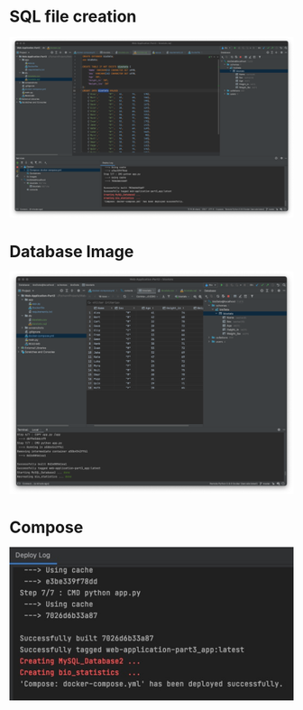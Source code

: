 # SQL file creation
![Web_app](screenshots/dbFile.png)
# Database Image
![image_final](screenshots/final.png)
# Compose
![compose_time](screenshots/compose.png)
